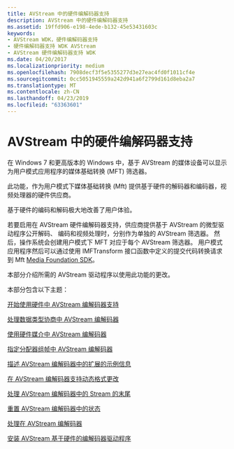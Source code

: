 ```yaml
---
title: AVStream 中的硬件编解码器支持
description: AVStream 中的硬件编解码器支持
ms.assetid: 19ffd906-e198-4ede-b132-45e53431603c
keywords:
- AVStream WDK，硬件编解码器支持
- 硬件编解码器支持 WDK AVStream
- AVStream 硬件编解码器支持 WDK
ms.date: 04/20/2017
ms.localizationpriority: medium
ms.openlocfilehash: 7908decf3f5e5355277d3e27eac4fd0f1011cf4e
ms.sourcegitcommit: 0cc5051945559a242d941a6f2799d161d8eba2a7
ms.translationtype: MT
ms.contentlocale: zh-CN
ms.lasthandoff: 04/23/2019
ms.locfileid: "63363601"
---
```

# <a name="hardware-codec-support-in-avstream"></a>AVStream 中的硬件编解码器支持


在 Windows 7 和更高版本的 Windows 中，基于 AVStream 的媒体设备可以显示为用户模式应用程序的媒体基础转换 (MFT) 筛选器。

此功能，作为用户模式下媒体基础转换 (Mft) 提供基于硬件的解码器和编码器，视频处理器的硬件供应商。

基于硬件的编码和解码极大地改善了用户体验。

若要启用在 AVStream 硬件编解码器支持，供应商提供基于 AVStream 的微型驱动程序公开解码、 编码和视频处理时，分别作为单独的 AVStream 筛选器。 然后，操作系统会创建用户模式下 MFT 对应于每个 AVStream 筛选器。 用户模式应用程序然后可以通过使用 IMFTransform 接口函数中定义的提交代码转换请求到 Mft [Media Foundation SDK](https://go.microsoft.com/fwlink/p/?linkid=144771)。

本部分介绍所需的 AVStream 驱动程序以使用此功能的更改。

本部分包含以下主题：

[开始使用硬件中 AVStream 编解码器支持](getting-started-with-hardware-codec-support-in-avstream.md)

[处理数据类型协商中 AVStream 编解码器](handling-data-type-negotiation-in-avstream-codecs.md)

[使用硬件媒介中 AVStream 编解码器](using-hardware-mediums-in-avstream-codecs.md)

[指定分配器组帧中 AVStream 编解码器](specifying-allocator-framing-in-avstream-codecs.md)

[描述 AVStream 编解码器中的扩展的示例信息](describing-extended-sample-information-in-avstream-codecs.md)

[在 AVStream 编解码器支持动态格式更改](supporting-dynamic-format-changes-in-avstream-codecs.md)

[处理 AVStream 编解码器中的 Stream 的末尾](handling-end-of-stream-in-avstream-codecs.md)

[重置 AVStream 编解码器中的状态](resetting-state-in-avstream-codecs.md)

[处理在 AVStream 编解码器](handling-stride-in-avstream-codecs.md)

[安装 AVStream 基于硬件的编解码器驱动程序](installing-an-avstream-based-hardware-codec-driver.md)

 

 




